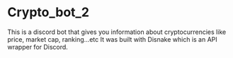 # Crypto_bot_2
This is a discord bot that gives you information about cryptocurrencies like price, market cap, ranking...etc
It was built with Disnake which is an API wrapper for Discord.

